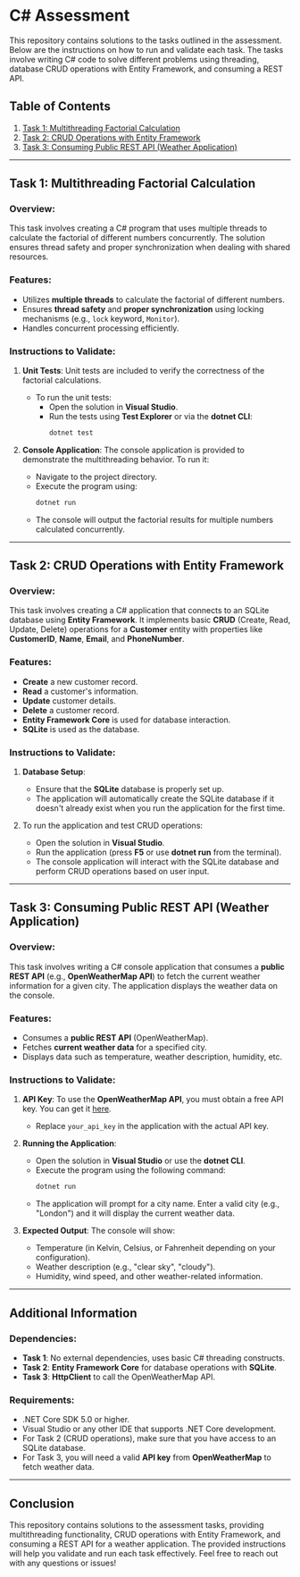 # C# Assessment

This repository contains solutions to the tasks outlined in the assessment. Below are the instructions on how to run and validate each task. The tasks involve writing C# code to solve different problems using threading, database CRUD operations with Entity Framework, and consuming a REST API.

## Table of Contents

1. [Task 1: Multithreading Factorial Calculation](#task-1-multithreading-factorial-calculation)
2. [Task 2: CRUD Operations with Entity Framework](#task-2-crud-operations-with-entity-framework)
3. [Task 3: Consuming Public REST API (Weather Application)](#task-3-consuming-public-rest-api-weather-application)

---

## Task 1: Multithreading Factorial Calculation

### Overview:
This task involves creating a C# program that uses multiple threads to calculate the factorial of different numbers concurrently. The solution ensures thread safety and proper synchronization when dealing with shared resources.

### Features:
- Utilizes **multiple threads** to calculate the factorial of different numbers.
- Ensures **thread safety** and **proper synchronization** using locking mechanisms (e.g., `lock` keyword, `Monitor`).
- Handles concurrent processing efficiently.

### Instructions to Validate:
1. **Unit Tests**: Unit tests are included to verify the correctness of the factorial calculations.
   - To run the unit tests:
     - Open the solution in **Visual Studio**.
     - Run the tests using **Test Explorer** or via the **dotnet CLI**:
       ```bash
       dotnet test
       ```

2. **Console Application**: The console application is provided to demonstrate the multithreading behavior. To run it:
   - Navigate to the project directory.
   - Execute the program using:
     ```bash
     dotnet run
     ```
   - The console will output the factorial results for multiple numbers calculated concurrently.

---

## Task 2: CRUD Operations with Entity Framework

### Overview:
This task involves creating a C# application that connects to an SQLite database using **Entity Framework**. It implements basic **CRUD** (Create, Read, Update, Delete) operations for a **Customer** entity with properties like **CustomerID**, **Name**, **Email**, and **PhoneNumber**.

### Features:
- **Create** a new customer record.
- **Read** a customer's information.
- **Update** customer details.
- **Delete** a customer record.
- **Entity Framework Core** is used for database interaction.
- **SQLite** is used as the database.

### Instructions to Validate:
1. **Database Setup**:
   - Ensure that the **SQLite** database is properly set up.
   - The application will automatically create the SQLite database if it doesn't already exist when you run the application for the first time.
   
2. To run the application and test CRUD operations:
   - Open the solution in **Visual Studio**.
   - Run the application (press **F5** or use **dotnet run** from the terminal).
   - The console application will interact with the SQLite database and perform CRUD operations based on user input.

---

## Task 3: Consuming Public REST API (Weather Application)

### Overview:
This task involves writing a C# console application that consumes a **public REST API** (e.g., **OpenWeatherMap API**) to fetch the current weather information for a given city. The application displays the weather data on the console.

### Features:
- Consumes a **public REST API** (OpenWeatherMap).
- Fetches **current weather data** for a specified city.
- Displays data such as temperature, weather description, humidity, etc.

### Instructions to Validate:
1. **API Key**: To use the **OpenWeatherMap API**, you must obtain a free API key. You can get it [here](https://openweathermap.org/api).
   - Replace `your_api_key` in the application with the actual API key.

2. **Running the Application**:
   - Open the solution in **Visual Studio** or use the **dotnet CLI**.
   - Execute the program using the following command:
     ```bash
     dotnet run
     ```
   - The application will prompt for a city name. Enter a valid city (e.g., "London") and it will display the current weather data.
   
3. **Expected Output**: The console will show:
   - Temperature (in Kelvin, Celsius, or Fahrenheit depending on your configuration).
   - Weather description (e.g., "clear sky", "cloudy").
   - Humidity, wind speed, and other weather-related information.

---

## Additional Information

### Dependencies:
- **Task 1**: No external dependencies, uses basic C# threading constructs.
- **Task 2**: **Entity Framework Core** for database operations with **SQLite**.
- **Task 3**: **HttpClient** to call the OpenWeatherMap API.

### Requirements:
- .NET Core SDK 5.0 or higher.
- Visual Studio or any other IDE that supports .NET Core development.
- For Task 2 (CRUD operations), make sure that you have access to an SQLite database.
- For Task 3, you will need a valid **API key** from **OpenWeatherMap** to fetch weather data.

---

## Conclusion

This repository contains solutions to the assessment tasks, providing multithreading functionality, CRUD operations with Entity Framework, and consuming a REST API for a weather application. The provided instructions will help you validate and run each task effectively. Feel free to reach out with any questions or issues!
